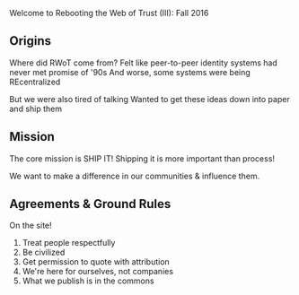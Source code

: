 
Welcome to Rebooting the Web of Trust (III): Fall 2016

## Origins

Where did RWoT come from?
Felt like peer-to-peer identity systems had never met promise of '90s
And worse, some systems were being REcentralized

But we were also tired of talking
Wanted to get these ideas down into paper and ship them

## Mission

The core mission is SHIP IT!
Shipping it is more important than process!

We want to make a difference in our communities & influence them.

## Agreements & Ground Rules

On the site!

1. Treat people respectfully
2. Be civilized
3. Get permission to quote with attribution
4. We're here for ourselves, not companies
5. What we publish is in the commons

